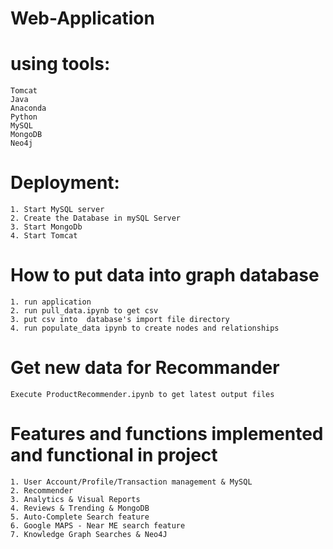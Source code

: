# Web-Application

# using tools:
	Tomcat
	Java
	Anaconda
	Python
	MySQL
	MongoDB
	Neo4j

# Deployment:
	1. Start MySQL server
	2. Create the Database in mySQL Server
	3. Start MongoDb
	4. Start Tomcat

# How to put data into graph database
	1. run application
	2. run pull_data.ipynb to get csv
	3. put csv into  database's import file directory
	4. run populate_data ipynb to create nodes and relationships

# Get new data for Recommander
	Execute ProductRecommender.ipynb to get latest output files

# Features and functions implemented and functional in project
  	1. User Account/Profile/Transaction management & MySQL
    2. Recommender
    3. Analytics & Visual Reports                                  
    4. Reviews & Trending & MongoDB
    5. Auto-Complete Search feature
    6. Google MAPS - Near ME search feature
    7. Knowledge Graph Searches & Neo4J
